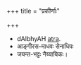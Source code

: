 +++
title = "प्रकीर्णाः"

+++

- dAlbhyAH [atra](http://www.oocities.org/somasushma/dalbhya.html).
- आङ्गीरस-माधवः सेनाधिपः
- जयन्त-भट्टः नैय्यायिकः।